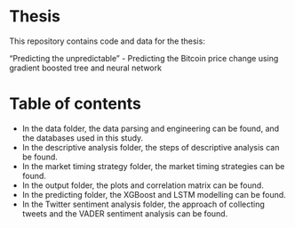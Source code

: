 # Thesis

This repository contains code and data for the thesis: 

“Predicting the unpredictable” - Predicting the Bitcoin price change using gradient boosted tree and neural network


# Table of contents
- In the data folder, the data parsing and engineering can be found, and the databases used in this study. 
- In the descriptive analysis folder, the steps of descriptive analysis can be found. 
- In the market timing strategy folder, the market timing strategies can be found.
- In the output folder, the plots and correlation matrix can be found.
- In the predicting folder, the XGBoost and LSTM modelling can be found. 
- In the Twitter sentiment analysis folder, the approach of collecting tweets and the VADER sentiment analysis can be found. 



